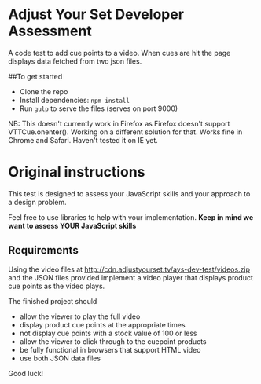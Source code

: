 # Adjust Your Set Developer Assessment

A code test to add cue points to a video. When cues are hit the page displays data fetched from two json files.

##To get started
- Clone the repo
- Install dependencies: ```npm install```
- Run ```gulp``` to serve the files (serves on port 9000)

NB: This doesn't currently work in Firefox as Firefox doesn't support VTTCue.onenter(). Working on a different solution for that. Works fine in Chrome and Safari. Haven't tested it on IE yet.

# Original instructions

This test is designed to assess your JavaScript skills and your approach to a design problem.

Feel free to use libraries to help with your implementation. **Keep in mind we want to assess YOUR JavaScript skills**


## Requirements

Using the video files at http://cdn.adjustyourset.tv/ays-dev-test/videos.zip and the JSON files provided implement a video player that displays product cue points as the video plays.

The finished project should

- allow the viewer to play the full video
- display product cue points at the appropriate times
- not display cue points with a stock value of 100 or less
- allow the viewer to click through to the cuepoint products
- be fully functional in browsers that support HTML video
- use both JSON data files

Good luck!

